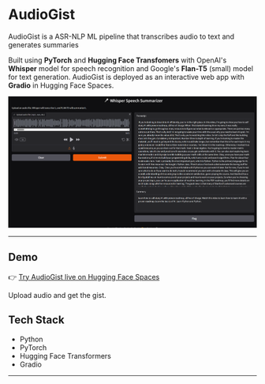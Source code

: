 # AudioGist

AudioGist is a ASR-NLP ML pipeline that transcribes audio to text and generates summaries

Built using **PyTorch** and **Hugging Face Transfomers** with OpenAI's **Whisper** model for speech recognition and Google's **Flan-T5** (small) model for text generation.
AudioGist is deployed as an interactive web app with **Gradio** in Hugging Face Spaces.

![AudioGist Demo](audiogist_demo.PNG)

---

## Demo

👉 [Try AudioGist live on Hugging Face Spaces]([https://huggingface.co/spaces/your-username/retina-disease-classifier](https://huggingface.co/spaces/wujingg/AudioGist))

Upload audio and get the gist.

## Tech Stack

- Python
- PyTorch
- Hugging Face Transformers
- Gradio

---

